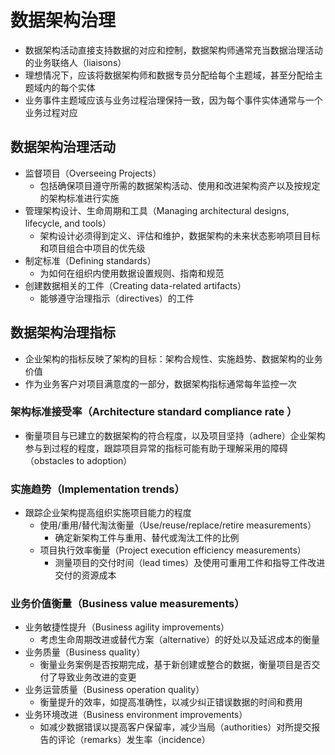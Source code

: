 # **数据架构治理**

- 数据架构活动直接支持数据的对应和控制，数据架构师通常充当数据治理活动的业务联络人（liaisons）
- 理想情况下，应该将数据架构师和数据专员分配给每个主题域，甚至分配给主题域内的每个实体
- 业务事件主题域应该与业务过程治理保持一致，因为每个事件实体通常与一个业务过程对应

## 数据架构治理活动

- 监督项目（Overseeing Projects）
  - 包括确保项目遵守所需的数据架构活动、使用和改进架构资产以及按规定的架构标准进行实施
- 管理架构设计、生命周期和工具（Managing architectural designs, lifecycle, and tools）
  - 架构设计必须得到定义、评估和维护，数据架构的未来状态影响项目目标和项目组合中项目的优先级
- 制定标准（Defining standards）
  - 为如何在组织内使用数据设置规则、指南和规范
- 创建数据相关的工件（Creating data-related artifacts）
  - 能够遵守治理指示（directives）的工件

## 数据架构治理指标

- 企业架构的指标反映了架构的目标：架构合规性、实施趋势、数据架构的业务价值
- 作为业务客户对项目满意度的一部分，数据架构指标通常每年监控一次

### 架构标准接受率（Architecture standard compliance rate ）

- 衡量项目与已建立的数据架构的符合程度，以及项目坚持（adhere）企业架构参与到过程的程度，跟踪项目异常的指标可能有助于理解采用的障碍（obstacles to adoption）

### 实施趋势（Implementation trends）

- 跟踪企业架构提高组织实施项目能力的程度
  - 使用/重用/替代淘汰衡量（Use/reuse/replace/retire measurements）
    - 确定新架构工件与重用、替代或淘汰工件的比例
  - 项目执行效率衡量（Project execution efficiency measurements）
    - 测量项目的交付时间（lead times）及使用可重用工件和指导工件改进交付的资源成本

### 业务价值衡量（Business value measurements）

- 业务敏捷性提升（Business agility improvements）
  - 考虑生命周期改进或替代方案（alternative）的好处以及延迟成本的衡量
- 业务质量（Business quality）
  - 衡量业务案例是否按期完成，基于新创建或整合的数据，衡量项目是否交付了导致业务改进的变更
- 业务运营质量（Business operation quality）
  - 衡量提升的效率，如提高准确性，以减少纠正错误数据的时间和费用
- 业务环境改进（Business environment improvements）
  - 如减少数据错误以提高客户保留率，减少当局（authorities）对所提交报告的评论（remarks）发生率（incidence）